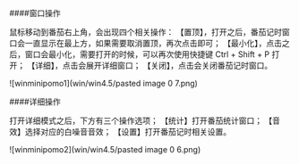 ####窗口操作

鼠标移动到番茄右上角，会出现四个相关操作：
【置顶】，打开之后，番茄记时窗口会一直显示在最上方，如果需要取消置顶，再次点击即可；
【最小化】，点击之后，窗口会最小化，需要打开的时候，可以再次使用快捷键 Ctrl + Shift + P 打开；
【详细】，点击会展开详细窗口；
【关闭】，点击会关闭番茄记时窗口。

![winminipomo1](win/win4.5/pasted image 0 7.png)

####详细操作

打开详细模式之后，下方有三个操作选项；
【统计】打开番茄统计窗口；
【音效】选择对应的白噪音音效；
【设置】打开番茄记时相关设置。

![winminipomo2](win/win4.5/pasted image 0 6.png)